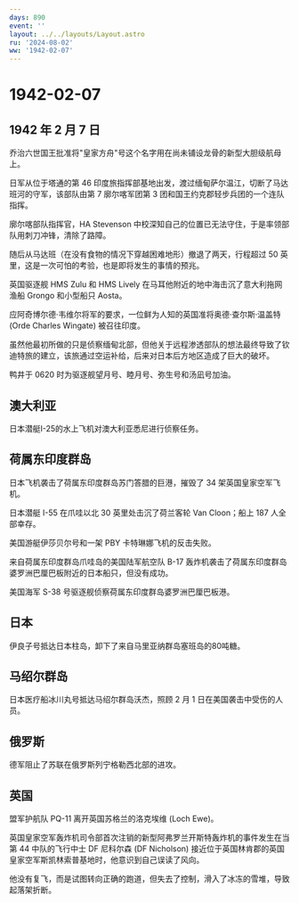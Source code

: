 ```yaml
---
days: 890
event: ''
layout: ../../layouts/Layout.astro
ru: '2024-08-02'
ww: '1942-02-07'
---
```


# 1942-02-07

## 1942 年 2 月 7 日

乔治六世国王批准将"皇家方舟"号这个名字用在尚未铺设龙骨的新型大胆级航母上。

日军从位于塔通的第 46
印度旅指挥部基地出发，渡过缅甸萨尔温江，切断了马达班河的守军，该部队由第
7 廓尔喀军团第 3 团和国王约克郡轻步兵团的一个连队指挥。

廓尔喀部队指挥官，HA Stevenson
中校深知自己的位置已无法守住，于是率领部队用刺刀冲锋，清除了路障。

随后从马达班（在没有食物的情况下穿越困难地形）撤退了两天，行程超过 50
英里，这是一次可怕的考验，也是即将发生的事情的预兆。

英国驱逐舰 HMS Zulu 和 HMS Lively
在马耳他附近的地中海击沉了意大利拖网渔船 Grongo 和小型船只 Aosta。

应阿奇博尔德·韦维尔将军的要求，一位鲜为人知的英国准将奥德·查尔斯·温盖特
(Orde Charles Wingate) 被召往印度。

虽然他最初所做的只是侦察缅甸北部，但他关于远程渗透部队的想法最终导致了钦迪特旅的建立，该旅通过空运补给，后来对日本后方地区造成了巨大的破坏。

鸭井于 0620 时为驱逐舰望月号、睦月号、弥生号和汤凪号加油。

## 澳大利亚

日本潜艇I-25的水上飞机对澳大利亚悉尼进行侦察任务。

## 荷属东印度群岛

日本飞机袭击了荷属东印度群岛苏门答腊的巨港，摧毁了 34
架英国皇家空军飞机。

日本潜艇 I-55 在爪哇以北 30 英里处击沉了荷兰客轮 Van Cloon；船上 187
人全部幸存。

美国游艇伊莎贝尔号和一架 PBY 卡特琳娜飞机的反击失败。

来自荷属东印度群岛爪哇岛的美国陆军航空队 B-17
轰炸机袭击了荷属东印度群岛婆罗洲巴厘巴板附近的日本船只，但没有成功。

美国海军 S-38 号驱逐舰侦察荷属东印度群岛婆罗洲巴厘巴板港。

## 日本

伊良子号抵达日本柱岛，卸下了来自马里亚纳群岛塞班岛的80吨糖。

## 马绍尔群岛

日本医疗船冰川丸号抵达马绍尔群岛沃杰，照顾 2 月 1
日在美国袭击中受伤的人员。

## 俄罗斯

德军阻止了苏联在俄罗斯列宁格勒西北部的进攻。

## 英国

盟军护航队 PQ-11 离开英国苏格兰的洛克埃维 (Loch Ewe)。

英国皇家空军轰炸机司令部首次注销的新型阿弗罗兰开斯特轰炸机的事件发生在当第
44 中队的飞行中士 DF 尼科尔森 (DF Nicholson)
接近位于英国林肯郡的英国皇家空军斯凯林索普基地时，他意识到自己误读了风向。

他没有复飞，而是试图转向正确的跑道，但失去了控制，滑入了冰冻的雪堆，导致起落架折断。